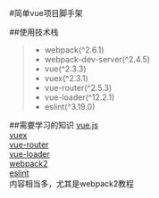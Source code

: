 #简单vue项目脚手架

##使用技术栈
> * webpack(^2.6.1)
> * webpack-dev-server(^2.4.5)
> * vue(^2.3.3)
> * vuex(^2.3.1)
> * vue-router(^2.5.3)
> * vue-loader(^12.2.1)
> * eslint(^3.19.0)

##需要学习的知识
[vue.js](https://cn.vuejs.org/)  
[vuex](https://vuex.vuejs.org/zh-cn/)  
[vue-router](https://router.vuejs.org/zh-cn/)  
[vue-loader](https://vue-loader.vuejs.org/zh-cn/)  
[webpack2](https://doc.webpack-china.org/)  
[eslint](http://eslint.cn/docs/user-guide/configuring)  
内容相当多，尤其是webpack2教程